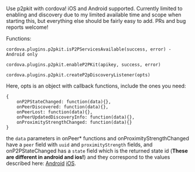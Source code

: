 Use p2pkit with cordova! iOS and Android supported.
Currently limited to enabling and discovery due to my limited available time and scope when starting this, but everything else should be fairly easy to add. PRs and bug reports welcome!

Functions:

```
cordova.plugins.p2pkit.isP2PServicesAvailable(success, error) - Android only
```

```
cordova.plugins.p2pkit.enableP2PKit(apikey, success, error)
```

```
cordova.plugins.p2pkit.createP2pDiscoveryListener(opts)
```
Here, opts is an object with callback functions, include the ones you need:

```
{
    onP2PStateChanged: function(data){},
    onPeerDiscovered: function(data){},
    onPeerLost: function(data){},
    onPeerUpdatedDiscoveryInfo: function(data){},
    onProximityStrengthChanged: function(data){}
}
```

the `data` parameters in onPeer* functions and onProximityStrengthChanged have a `peer` field with `uuid` and `proximityStrength` fields, and onP2PStateChanged has a `state` field which is the returned state id (**These are different in android and ios!**) and they correspond to the values described here: [Android](http://p2pkit.io/javadoc/reference/ch/uepaa/p2pkit/StatusResult.html) [iOS](http://p2pkit.io/appledoc/Constants/PPKPeer2PeerDiscoveryState.html).